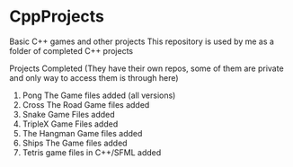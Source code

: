 # CppProjects
Basic C++ games and other projects 
This repository is used by me as a folder of completed C++ projects

Projects Completed (They have their own repos, some of them are private and only way to access them is through here)
1. Pong The Game files added (all versions)
2. Cross The Road Game files added
3. Snake Game Files added
4. TripleX Game Files added
4. The Hangman Game files added
5. Ships The Game files added
6. Tetris game files in C++/SFML added
